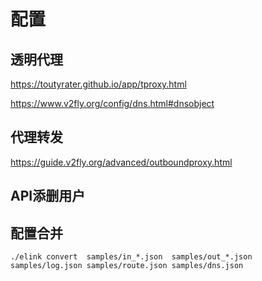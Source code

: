 # 配置


## 透明代理
https://toutyrater.github.io/app/tproxy.html

https://www.v2fly.org/config/dns.html#dnsobject
## 代理转发
https://guide.v2fly.org/advanced/outboundproxy.html

## API添删用户

## 配置合并
```
./elink convert  samples/in_*.json  samples/out_*.json samples/log.json samples/route.json samples/dns.json 
```



